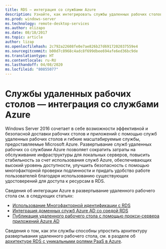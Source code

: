 ```yaml
---
title: RDS — интеграция со службами Azure
description: Узнайте, как интегрировать службы удаленных рабочих столов в среду Azure.
ms.prod: windows-server
ms.technology: remote-desktop-services
ms.author: elizapo
ms.date: 08/18/2017
ms.topic: article
author: lizap
ms.openlocfilehash: 2c792a22608fe0e7ae826b27d6917202037559e4
ms.sourcegitcommit: b00d7c8968c4adc8f699dbee694afe6ed36bc9de
ms.translationtype: HT
ms.contentlocale: ru-RU
ms.lasthandoff: 04/08/2020
ms.locfileid: "80855077"
---
```

# <a name="remote-desktop-services---integrating-with-azure-services"></a>Службы удаленных рабочих столов — интеграция со службами Azure

Windows Server 2016 сочетает в себе возможности эффективной и безопасной доставки рабочих столов и приложений с помощью служб удаленных рабочих столов и гибкие масштабируемые службы, предоставляемые Microsoft Azure. Развертывание служб удаленных рабочих со службами Azure позволяет сократить затраты на обслуживание инфраструктуры для локальных серверов, повысить стабильность за счет использования служб Azure, обеспечивающих высокий уровень доступности, улучшить безопасность с помощью многофакторной проверки подлинности и придать удобство работе пользователей благодаря использованию существующих удостоверений для доступа к ресурсам в RDS.

Сведения об интеграции Azure в развертывание удаленного рабочего стола см. в следующих статьях:

- [Использование Многофакторной идентификации с RDS](/azure/multi-factor-authentication/nps-extension-remote-desktop-gateway)
- [Интеграция доменных служб Azure AD со средой RDS](rds-azure-adds.md)
- [Публикация удаленного рабочего стола с помощью прокси-сервера приложений Azure AD](/azure/active-directory/application-proxy-publish-remote-desktop)

Сведения о том, как эти службы способны упростить архитектуру развертывания удаленного рабочего стола, см. в разделе об [архитектуре RDS с уникальными ролями PaaS в Azure](desktop-hosting-logical-architecture.md#rds-architectures-with-unique-azure-paas-roles).